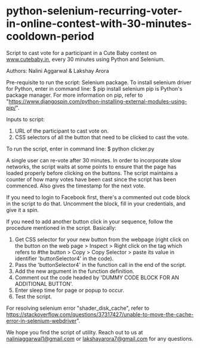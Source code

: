 # python-selenium-recurring-voter-in-online-contest-with-30-minutes-cooldown-period

Script to cast vote for a participant in a Cute Baby contest on www.cutebaby.in, every 30 minutes using Python and Selenium.

Authors: Nalini Aggarwal & Lakshay Arora

Pre-requisite to run the script: Selenium package. To install selenium driver for Python, enter in command line:
$ pip install selenium
pip is Python's package manager. For more information on pip, refer to "https://www.djangospin.com/python-installing-external-modules-using-pip/".

Inputs to script:
1. URL of the participant to cast vote on.
2. CSS selectors of all the button that need to be clicked to cast the vote.

To run the script, enter in command line:
$ python clicker.py

A single user can re-vote after 30 minutes. In order to incorporate slow networks, the script waits at some points to ensure that the page has loaded properly before clicking on the buttons. The script maintains a counter of how many votes have been cast since the script has been commenced. Also gives the timestamp for the next vote.

If you need to login to Facebook first, there's a commented out code block in the script to do that. Uncomment the block, fill in your credentials, and give it a spin.

If you need to add another button click in your sequence, follow the procedure mentioned in the script. Basically:
1. Get CSS selector for your new button from the webpage (right click on the button on the web page > Inspect > Right click on 
the tag which refers to #the button > Copy > Copy Selector > paste its value in identifier 'buttonSelector4' in the code).
2. Pass the 'buttonSelector4' in the function call in the end of the script.
3. Add the new argument in the function definition.
4. Comment out the code headed by 'DUMMY CODE BLOCK FOR AN ADDITIONAL BUTTON'. 
5. Enter sleep time for page or popup to occur.
6. Test the script.


For resolving selenium error "shader_disk_cache", refer to https://stackoverflow.com/questions/37317427/unable-to-move-the-cache-error-in-selenium-webdriver".

We hope you find the script of utility. Reach out to us at naliniaggarwal1@gmail.com or lakshayarora7@gmail.com for any questions.
